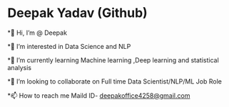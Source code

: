 
# Deepak Yadav (Github)


*👋 Hi, I’m @ Deepak 

*👀 I’m interested in Data Science and NLP

*🌱 I’m currently learning Machine learning ,Deep learning and statistical analysis

*💞️ I’m looking to collaborate on Full time Data Scientist/NLP/ML Job Role
               
*📫 How to reach me Maild ID- deepakoffice4258@gmail.com
   